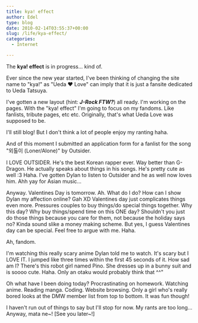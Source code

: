 ```yaml
---
title: kya! effect
author: Edel
type: blog
date: 2010-02-14T03:55:37+00:00
slug: /life/kya-effect/
categories:
  - Internet

---
```

The **kya! effect** is in progress... kind of.

Ever since the new year started, I've been thinking of changing the site name to "kya!" as "Ueda ♥ Love" can imply that it is just a fansite dedicated to Ueda Tatsuya.

I've gotten a new layout (hint: ***J-Rock FTW?***) all ready. I'm working on the pages. With the "kya! effect" I'm going to focus on my fandoms. Like fanlists, tribute pages, etc etc. Originally, that's what Ueda Love was supposed to be.

I'll still blog! But I don't think a lot of people enjoy my ranting haha.

And of this moment I submitted an application form for a fanlist for the song "외톨이 (Loner/Alone)" by Outsider.

I LOVE OUTSIDER. He's the best Korean rapper ever. Way better than G-Dragon. He actually speaks about things in his songs. He's pretty cute as well :3 Haha. I've gotten Dylan to listen to Outsider and he as well now loves him. Ahh yay for Asian music...

Anyway. Valentines Day is tomorrow. Ah. What do I do? How can I show Dylan my affection online? Gah XD Valentines day just complicates things even more. Pressures couples to buy things/do special things together. Why this day? Why buy things/spend time on this ONE day? Shouldn't you just do those things because you care for them, not because the holiday says no? Kinda sound slike a money making scheme. But yes, I guess Valentines day can be special. Feel free to argue with me. Haha.

Ah, fandom.

I'm watching this really scary anime Dylan told me to watch. It's scary but I LOVE IT. I jumped like three times within the first 45 seconds of it. How sad am I? There's this robot girl named Pino. She dresses up in a bunny suit and is soooo cute. Haha. Only an otaku would probably think that ^^"

Oh what have I been doing today? Procrastinating on homework. Watching anime. Reading manga. Coding. Website browsing. Only a girl who's really bored looks at the DMW member list from top to bottom. It was fun though!

I haven't run out of things to say but I'll stop for now. My rants are too long... Anyway, mata ne~! [See you later~!]



